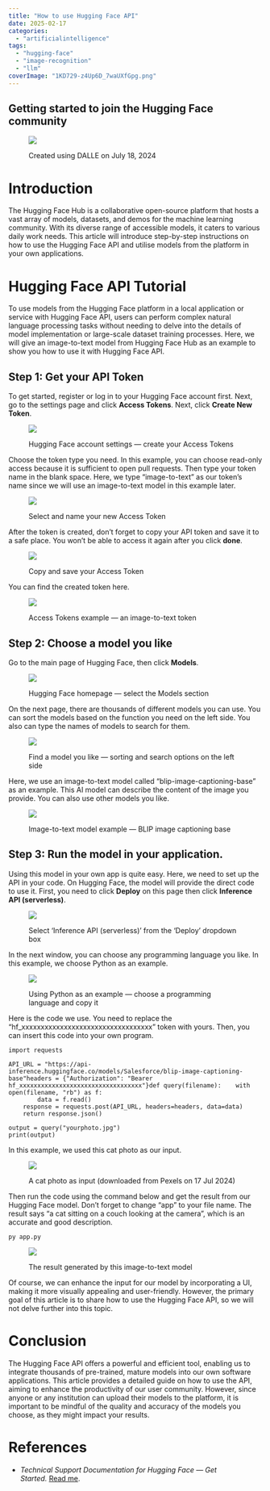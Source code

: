 ```yaml
---
title: "How to use Hugging Face API"
date: 2025-02-17
categories: 
  - "artificialintelligence"
tags: 
  - "hugging-face"
  - "image-recognition"
  - "llm"
coverImage: "1KD729-z4Up6D_7waUXfGpg.png"
---
```


## Getting started to join the Hugging Face community[](https://medium.com/@researchgraph?source=post_page---byline--2942ea9da32a--------------------------------)

<figure>

![](images/1KD729-z4Up6D_7waUXfGpg.png)

<figcaption>

Created using DALLE on July 18, 2024

</figcaption>

</figure>

# Introduction

The Hugging Face Hub is a collaborative open-source platform that hosts a vast array of models, datasets, and demos for the machine learning community. With its diverse range of accessible models, it caters to various daily work needs. This article will introduce step-by-step instructions on how to use the Hugging Face API and utilise models from the platform in your own applications.

# Hugging Face API Tutorial

To use models from the Hugging Face platform in a local application or service with Hugging Face API, users can perform complex natural language processing tasks without needing to delve into the details of model implementation or large-scale dataset training processes. Here, we will give an image-to-text model from Hugging Face Hub as an example to show you how to use it with Hugging Face API.

## Step 1: Get your API Token

To get started, register or log in to your Hugging Face account first. Next, go to the settings page and click **Access Tokens**. Next, click **Create New Token**.

<figure>

![](images/1*dRIeDAZ08YoAKce7M546Tw.png)

<figcaption>

Hugging Face account settings — create your Access Tokens

</figcaption>

</figure>

Choose the token type you need. In this example, you can choose read-only access because it is sufficient to open pull requests. Then type your token name in the blank space. Here, we type “image-to-text” as our token’s name since we will use an image-to-text model in this example later.

<figure>

![](images/1qTyN2XPa21ZjWx4lbT57RQ.png)

<figcaption>

Select and name your new Access Token

</figcaption>

</figure>

After the token is created, don’t forget to copy your API token and save it to a safe place. You won’t be able to access it again after you click **done**.

<figure>

![](images/1c6vLS0F98XN75yzraxQV2g.png)

<figcaption>

Copy and save your Access Token

</figcaption>

</figure>

You can find the created token here.

<figure>

![](images/1KC6FrEVa2Il7Xq6itwznmw.png)

<figcaption>

Access Tokens example — an image-to-text token

</figcaption>

</figure>

## Step 2: Choose a model you like

Go to the main page of Hugging Face, then click **Models**.

<figure>

![](images/19hpmWCrvrtjTk2FgmWnrug.png)

<figcaption>

Hugging Face homepage — select the Models section

</figcaption>

</figure>

On the next page, there are thousands of different models you can use. You can sort the models based on the function you need on the left side. You also can type the names of models to search for them.

<figure>

![](images/1dj0La5VmlcxzHtQ9E0-hmA.png)

<figcaption>

Find a model you like — sorting and search options on the left side

</figcaption>

</figure>

Here, we use an image-to-text model called “blip-image-captioning-base” as an example. This AI model can describe the content of the image you provide. You can also use other models you like.

<figure>

![](images/1*xRCSTK2AIidnevhkqKI53w.png)

<figcaption>

Image-to-text model example — BLIP image captioning base

</figcaption>

</figure>

## Step 3: Run the model in your application.

Using this model in your own app is quite easy. Here, we need to set up the API in your code. On Hugging Face, the model will provide the direct code to use it. First, you need to click **Deploy** on this page then click **Inference API (serverless)**.

<figure>

![](images/1Lqcx3Bwuu4Ll90RlQhpvqA.png)

<figcaption>

Select ‘Inference API (serverless)’ from the ‘Deploy’ dropdown box

</figcaption>

</figure>

In the next window, you can choose any programming language you like. In this example, we choose Python as an example.

<figure>

![](images/13dPf9RwhxlZK7TBXdudx0A.png)

<figcaption>

Using Python as an example — choose a programming language and copy it

</figcaption>

</figure>

Here is the code we use. You need to replace the “hf\_xxxxxxxxxxxxxxxxxxxxxxxxxxxxxxxxxx” token with yours. Then, you can insert this code into your own program.

```
import requests

API_URL = "https://api-inference.huggingface.co/models/Salesforce/blip-image-captioning-base"headers = {"Authorization": "Bearer hf_xxxxxxxxxxxxxxxxxxxxxxxxxxxxxxxxxx"}def query(filename):    with open(filename, "rb") as f:
        data = f.read()
    response = requests.post(API_URL, headers=headers, data=data)
    return response.json()

output = query("yourphoto.jpg")
print(output)
```

In this example, we used this cat photo as our input.

<figure>

![](images/18yeESHg2Gfsls8-DzNUuvA.jpg)

<figcaption>

A cat photo as input (downloaded from Pexels on 17 Jul 2024)

</figcaption>

</figure>

Then run the code using the command below and get the result from our Hugging Face model. Don’t forget to change “app” to your file name. The result says “a cat sitting on a couch looking at the camera”, which is an accurate and good description.

```
py app.py
```

<figure>

![](images/1CZJAMyFnZEbWKrTOFWUbVQ.png)

<figcaption>

The result generated by this image-to-text model

</figcaption>

</figure>

Of course, we can enhance the input for our model by incorporating a UI, making it more visually appealing and user-friendly. However, the primary goal of this article is to share how to use the Hugging Face API, so we will not delve further into this topic.

# Conclusion

The Hugging Face API offers a powerful and efficient tool, enabling us to integrate thousands of pre-trained, mature models into our own software applications. This article provides a detailed guide on how to use the API, aiming to enhance the productivity of our user community. However, since anyone or any institution can upload their models to the platform, it is important to be mindful of the quality and accuracy of the models you choose, as they might impact your results.

# References

- _Technical Support Documentation for Hugging Face — Get Started._ [Read me](https://huggingface.co/docs/api-inference/en/quicktour#overview).
